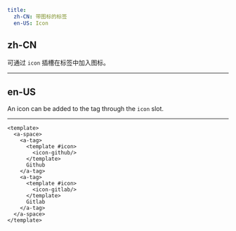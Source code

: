 ```yaml
title:
  zh-CN: 带图标的标签
  en-US: Icon
```

## zh-CN

可通过 `icon` 插槽在标签中加入图标。

---

## en-US

An icon can be added to the tag through the `icon` slot.

---

```vue
<template>
  <a-space>
    <a-tag>
      <template #icon>
        <icon-github/>
      </template>
      Github
    </a-tag>
    <a-tag>
      <template #icon>
        <icon-gitlab/>
      </template>
      Gitlab
    </a-tag>
  </a-space>
</template>
```
